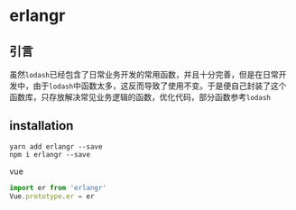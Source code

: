 # erlangr

## 引言
虽然`lodash`已经包含了日常业务开发的常用函数，并且十分完善，但是在日常开发中，由于`lodash`中函数太多，这反而导致了使用不变。于是便自己封装了这个函数库，只存放解决常见业务逻辑的函数，优化代码，部分函数参考`lodash`

## installation
```
yarn add erlangr --save
npm i erlangr --save
```
vue
```javascript
import er from 'erlangr'
Vue.prototype.er = er
```
